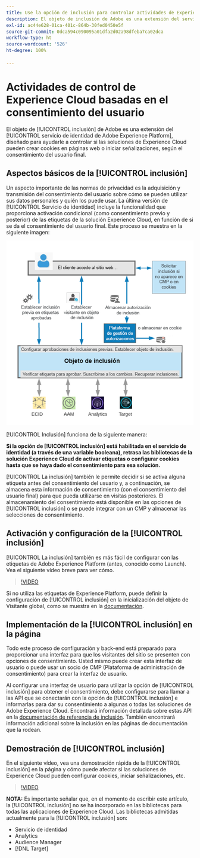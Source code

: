 ```yaml
---
title: Use la opción de inclusión para controlar actividades de Experience Cloud basadas en el consentimiento del usuario
description: El objeto de inclusión de Adobe es una extensión del servicio de identidad de Adobe Experience Platform, diseñado para ayudarle a controlar si las soluciones de Experience Cloud pueden crear cookies en páginas web o iniciar señalizaciones, según el consentimiento del usuario final.
exl-id: ac44e628-01ca-401c-864b-30fed0450e5f
source-git-commit: 0dca594c090095a01dfa2d02a98dfeba7ca02dca
workflow-type: ht
source-wordcount: '526'
ht-degree: 100%

---
```


# Actividades de control de Experience Cloud basadas en el consentimiento del usuario

El objeto de [!UICONTROL inclusión] de Adobe es una extensión del [!UICONTROL servicio de identidad de Adobe Experience Platform], diseñado para ayudarle a controlar si las soluciones de Experience Cloud pueden crear cookies en páginas web o iniciar señalizaciones, según el consentimiento del usuario final.

## Aspectos básicos de la [!UICONTROL inclusión]

Un aspecto importante de las normas de privacidad es la adquisición y transmisión del consentimiento del usuario sobre cómo se pueden utilizar sus datos personales y quién los puede usar. La última versión de [!UICONTROL Servicio de identidad] incluye la funcionalidad que proporciona activación condicional (como consentimiento previo y posterior) de las etiquetas de la solución Experience Cloud, en función de si se da el consentimiento del usuario final. Este proceso se muestra en la siguiente imagen:

![Diagrama del funcionamiento de la [!UICONTROL inclusión] ](assets/opt-in.png)

[!UICONTROL Inclusión] funciona de la siguiente manera:

**Si la opción de [!UICONTROL inclusión] está habilitada en el servicio de identidad (a través de una variable booleana), retrasa las bibliotecas de la solución Experience Cloud de activar etiquetas o configurar cookies hasta que se haya dado el consentimiento para esa solución.**

[!UICONTROL La inclusión] también le permite decidir si se activa alguna etiqueta antes del consentimiento del usuario y, a continuación, se almacena esta información de consentimiento (con el consentimiento del usuario final) para que pueda utilizarse en visitas posteriores. El almacenamiento del consentimiento está disponible en las opciones de [!UICONTROL inclusión] o se puede integrar con un CMP y almacenar las selecciones de consentimiento.

## Activación y configuración de la [!UICONTROL inclusión]

[!UICONTROL La inclusión] también es más fácil de configurar con las etiquetas de Adobe Experience Platform (antes, conocido como Launch). Vea el siguiente vídeo breve para ver cómo.

>[!VIDEO](https://video.tv.adobe.com/v/26431/?quality=12)

Si no utiliza las etiquetas de Experience Platform, puede definir la configuración de [!UICONTROL inclusión] en la inicialización del objeto de Visitante global, como se muestra en la [documentación](https://experienceleague.adobe.com/docs/id-service/using/implementation/opt-in-service/getting-started.html?lang=es).

## Implementación de la [!UICONTROL inclusión] en la página

Todo este proceso de configuración y back-end está preparado para proporcionar una interfaz para que los visitantes del sitio se presenten con opciones de consentimiento. Usted mismo puede crear esta interfaz de usuario o puede usar un socio de CMP (Plataforma de administración de consentimiento) para crear la interfaz de usuario.

Al configurar una interfaz de usuario para utilizar la opción de [!UICONTROL inclusión] para obtener el consentimiento, debe configurarse para llamar a las API que se conectarán con la opción de [!UICONTROL inclusión] e informarlas para dar su consentimiento a algunas o todas las soluciones de Adobe Experience Cloud. Encontrará información detallada sobre estas API en la [documentación de referencia de inclusión](https://experienceleague.adobe.com/docs/id-service/using/implementation/opt-in-service/api.html?lang=es). También encontrará información adicional sobre la inclusión en las páginas de documentación que la rodean.

## Demostración de [!UICONTROL inclusión]

En el siguiente vídeo, vea una demostración rápida de la [!UICONTROL inclusión] en la página y cómo puede afectar si las soluciones de Experience Cloud pueden configurar cookies, iniciar señalizaciones, etc.

>[!VIDEO](https://video.tv.adobe.com/v/26432/?quality=12)

**NOTA:** Es importante señalar que, en el momento de escribir este artículo, la [!UICONTROL inclusión] no se ha incorporado en las bibliotecas para todas las aplicaciones de Experience Cloud. Las bibliotecas admitidas actualmente para la [!UICONTROL inclusión] son:

* Servicio de identidad
* Analytics
* Audience Manager
* [!DNL Target]
